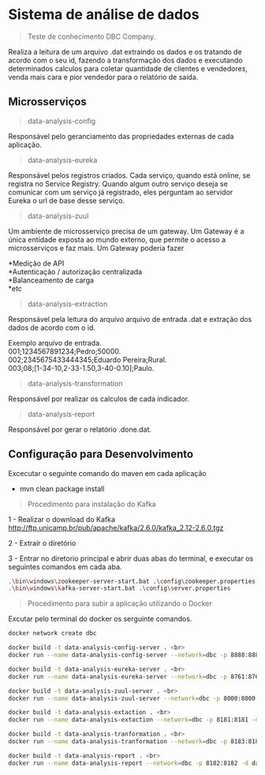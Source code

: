 # Sistema de análise de dados
> Teste de conhecimento DBC Company.

Realiza a leitura de um arquivo .dat extraindo os dados e os tratando de acordo com o seu id, fazendo a transformação dos dados e executando determinados calculos para coletar quantidade de clientes e vendedores, venda mais cara e pior vendedor para o relatório de saída. 

## Microsserviços

> data-analysis-config

Responsável pelo geranciamento das propriedades externas de cada aplicação.

> data-analysis-eureka

Responsável pelos registros criados. 
Cada serviço, quando está online, se registra no Service Registry. Quando algum outro serviço deseja se comunicar com um serviço já registrado, eles perguntam ao servidor Eureka o url de base desse serviço.

> data-analysis-zuul

Um ambiente de microsserviço precisa de um gateway. Um Gateway é a única entidade exposta ao mundo externo, que permite o acesso a microsserviços e faz mais. Um Gateway poderia fazer

*Medição de API<br>
*Autenticação / autorização centralizada<br>
*Balanceamento de carga<br>
*etc<br>

> data-analysis-extraction

Responsável pela leitura do arquivo arquivo de entrada .dat e extração dos dados de acordo com o id.

Exemplo arquivo de entrada.<br>
001;1234567891234;Pedro;50000.<br>
002;2345675433444345;Eduardo Pereira;Rural.<br>
003;08;[1-34-10,2-33-1.50,3-40-0.10];Paulo.<br>

> data-analysis-transformation

Responsável por realizar os calculos de cada indicador.

> data-analysis-report

Responsável por gerar o relatório .done.dat.


## Configuração para Desenvolvimento

Excecutar o seguinte comando do maven em cada aplicação 

* mvn clean package install

> Procedimento para instalação do Kafka

1 - Realizar o download do Kafka
http://ftp.unicamp.br/pub/apache/kafka/2.6.0/kafka_2.12-2.6.0.tgz

2 - Extrair o diretório

3 - Entrar no diretorio principal e abrir duas abas do terminal, e executar os seguintes comandos em cada aba.<br>
```sh
.\bin\windows\zookeeper-server-start.bat .\config\zookeeper.properties <br>
.\bin\windows\kafka-server-start.bat .\config\server.properties
```

> Procedimento para subir a aplicação utilizando o Docker

Excutar pelo terminal do docker os serguinte comandos.

```sh
docker network create dbc

docker build -t data-analysis-config-server . <br>
docker run --name data-analysis-config-server --network=dbc -p 8888:8888 -d data-analysis-config-server

docker build -t data-analysis-eureka-server . <br>
docker run --name data-analysis-eureka-server --network=dbc -p 8761:8761 -d data-analysis-eureka-server

docker build -t data-analysis-zuul-server . <br>
docker run --name data-analysis-zuul-server --network=dbc -p 8000:8000 -d data-analysis-zuul-server

docker build -t data-analysis-extaction . <br>
docker run --name data-analysis-extaction --network=dbc -p 8181:8181 -d data-analysis-extaction

docker build -t data-analysis-tranformation . <br>
docker run --name data-analysis-tranformation --network=dbc -p 8183:8183 -d data-analysis-tranformation

docker build -t data-analysis-report . <br>
docker run --name data-analysis-report --network=dbc -p 8182:8182 -d data-analysis-report
```
